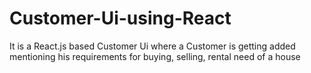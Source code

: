 # Customer-Ui-using-React
It is a React.js based Customer Ui where a Customer is getting added mentioning his requirements for buying, selling, rental need of a house
